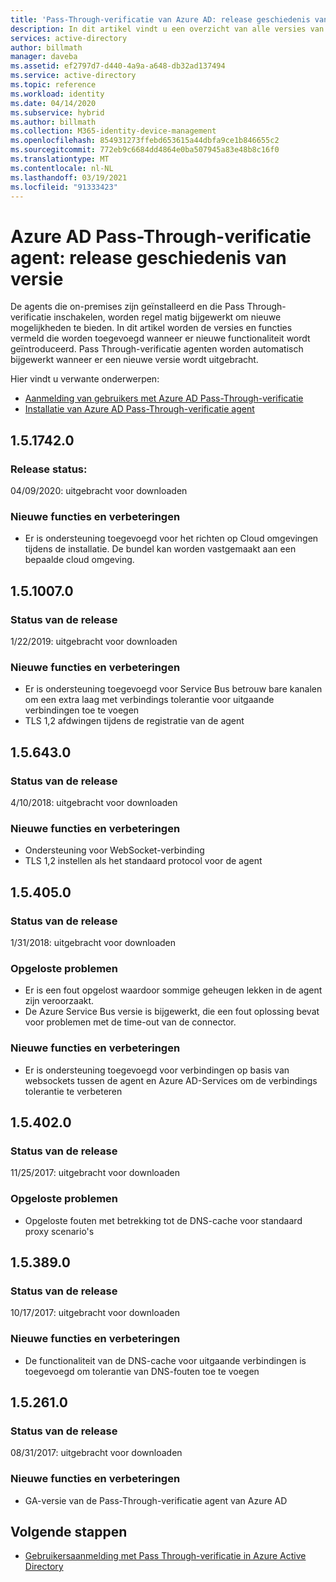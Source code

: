 ```yaml
---
title: 'Pass-Through-verificatie van Azure AD: release geschiedenis van versie | Microsoft Docs'
description: In dit artikel vindt u een overzicht van alle versies van de Azure AD Pass-Through-verificatie agent
services: active-directory
author: billmath
manager: daveba
ms.assetid: ef2797d7-d440-4a9a-a648-db32ad137494
ms.service: active-directory
ms.topic: reference
ms.workload: identity
ms.date: 04/14/2020
ms.subservice: hybrid
ms.author: billmath
ms.collection: M365-identity-device-management
ms.openlocfilehash: 854931273ffebd653615a44dbfa9ce1b846655c2
ms.sourcegitcommit: 772eb9c6684dd4864e0ba507945a83e48b8c16f0
ms.translationtype: MT
ms.contentlocale: nl-NL
ms.lasthandoff: 03/19/2021
ms.locfileid: "91333423"
---
```

# <a name="azure-ad-pass-through-authentication-agent-version-release-history"></a>Azure AD Pass-Through-verificatie agent: release geschiedenis van versie 
 
De agents die on-premises zijn geïnstalleerd en die Pass Through-verificatie inschakelen, worden regel matig bijgewerkt om nieuwe mogelijkheden te bieden. In dit artikel worden de versies en functies vermeld die worden toegevoegd wanneer er nieuwe functionaliteit wordt geïntroduceerd. Pass Through-verificatie agenten worden automatisch bijgewerkt wanneer er een nieuwe versie wordt uitgebracht. 

Hier vindt u verwante onderwerpen: 

- [Aanmelding van gebruikers met Azure AD Pass-Through-verificatie](how-to-connect-pta.md) 
- [Installatie van Azure AD Pass-Through-verificatie agent](how-to-connect-pta-quick-start.md) 

## <a name="1517420"></a>1.5.1742.0
### <a name="release-status"></a>Release status: 
04/09/2020: uitgebracht voor downloaden

### <a name="new-features-and-improvements"></a>Nieuwe functies en verbeteringen

- Er is ondersteuning toegevoegd voor het richten op Cloud omgevingen tijdens de installatie. De bundel kan worden vastgemaakt aan een bepaalde cloud omgeving.



## <a name="1510070"></a>1.5.1007.0 
### <a name="release-status"></a>Status van de release 
1/22/2019: uitgebracht voor downloaden  
### <a name="new-features-and-improvements"></a>Nieuwe functies en verbeteringen 
- Er is ondersteuning toegevoegd voor Service Bus betrouw bare kanalen om een extra laag met verbindings tolerantie voor uitgaande verbindingen toe te voegen 
- TLS 1,2 afdwingen tijdens de registratie van de agent 

## <a name="156430"></a>1.5.643.0 
### <a name="release-status"></a>Status van de release 
4/10/2018: uitgebracht voor downloaden  
### <a name="new-features-and-improvements"></a>Nieuwe functies en verbeteringen 
- Ondersteuning voor WebSocket-verbinding 
- TLS 1,2 instellen als het standaard protocol voor de agent 
 
## <a name="154050"></a>1.5.405.0 
### <a name="release-status"></a>Status van de release 
1/31/2018: uitgebracht voor downloaden  
### <a name="fixed-issues"></a>Opgeloste problemen 
- Er is een fout opgelost waardoor sommige geheugen lekken in de agent zijn veroorzaakt. 
- De Azure Service Bus versie is bijgewerkt, die een fout oplossing bevat voor problemen met de time-out van de connector. 
### <a name="new-features-and-improvements"></a>Nieuwe functies en verbeteringen 
- Er is ondersteuning toegevoegd voor verbindingen op basis van websockets tussen de agent en Azure AD-Services om de verbindings tolerantie te verbeteren

## <a name="154020"></a>1.5.402.0 
### <a name="release-status"></a>Status van de release 
11/25/2017: uitgebracht voor downloaden  
### <a name="fixed-issues"></a>Opgeloste problemen 
- Opgeloste fouten met betrekking tot de DNS-cache voor standaard proxy scenario's 
 
## <a name="153890"></a>1.5.389.0 
### <a name="release-status"></a>Status van de release 
10/17/2017: uitgebracht voor downloaden  
### <a name="new-features-and-improvements"></a>Nieuwe functies en verbeteringen 
- De functionaliteit van de DNS-cache voor uitgaande verbindingen is toegevoegd om tolerantie van DNS-fouten toe te voegen 
 
## <a name="152610"></a>1.5.261.0 
### <a name="release-status"></a>Status van de release 
08/31/2017: uitgebracht voor downloaden  
### <a name="new-features-and-improvements"></a>Nieuwe functies en verbeteringen 
- GA-versie van de Pass-Through-verificatie agent van Azure AD 

## <a name="next-steps"></a>Volgende stappen

- [Gebruikersaanmelding met Pass Through-verificatie in Azure Active Directory](how-to-connect-pta.md)
